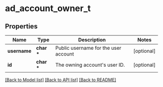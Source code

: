 # ad_account_owner_t

## Properties
Name | Type | Description | Notes
------------ | ------------- | ------------- | -------------
**username** | **char \*** | Public username for the user account | [optional] 
**id** | **char \*** | The owning account&#39;s user ID. | [optional] 

[[Back to Model list]](../README.md#documentation-for-models) [[Back to API list]](../README.md#documentation-for-api-endpoints) [[Back to README]](../README.md)


